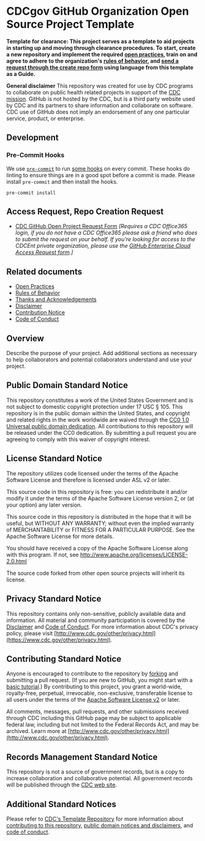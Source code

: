 # CDCgov GitHub Organization Open Source Project Template

**Template for clearance: This project serves as a template to aid projects in starting up and moving through clearance procedures. To start, create a new repository and implement the required [open practices](open_practices.md), train on and agree to adhere to the organization's [rules of behavior](rules_of_behavior.md), and [send a request through the create repo form](https://forms.office.com/Pages/ResponsePage.aspx?id=aQjnnNtg_USr6NJ2cHf8j44WSiOI6uNOvdWse4I-C2NUNk43NzMwODJTRzA4NFpCUk1RRU83RTFNVi4u) using language from this template as a Guide.**

**General disclaimer** This repository was created for use by CDC programs to collaborate on public health related projects in support of the [CDC mission](https://www.cdc.gov/about/organization/mission.htm).  GitHub is not hosted by the CDC, but is a third party website used by CDC and its partners to share information and collaborate on software. CDC use of GitHub does not imply an endorsement of any one particular service, product, or enterprise.

## Development

### Pre-Commit Hooks

We use [`pre-commit`](https://pre-commit.com) to run [some hooks](./.pre-commit-config.yaml) on every commit.  These
hooks do linting to ensure things are in a good spot before a commit is made.  Please install `pre-commit` and then
install the hooks.

```shell
pre-commit install
```

## Access Request, Repo Creation Request

* [CDC GitHub Open Project Request Form](https://forms.office.com/Pages/ResponsePage.aspx?id=aQjnnNtg_USr6NJ2cHf8j44WSiOI6uNOvdWse4I-C2NUNk43NzMwODJTRzA4NFpCUk1RRU83RTFNVi4u) _[Requires a CDC Office365 login, if you do not have a CDC Office365 please ask a friend who does to submit the request on your behalf. If you're looking for access to the CDCEnt private organization, please use the [GitHub Enterprise Cloud Access Request form](https://forms.office.com/Pages/ResponsePage.aspx?id=aQjnnNtg_USr6NJ2cHf8j44WSiOI6uNOvdWse4I-C2NUQjVJVDlKS1c0SlhQSUxLNVBaOEZCNUczVS4u).]_

## Related documents

* [Open Practices](open_practices.md)
* [Rules of Behavior](rules_of_behavior.md)
* [Thanks and Acknowledgements](thanks.md)
* [Disclaimer](DISCLAIMER.md)
* [Contribution Notice](CONTRIBUTING.md)
* [Code of Conduct](code-of-conduct.md)

## Overview

Describe the purpose of your project. Add additional sections as necessary to help collaborators and potential collaborators understand and use your project.

## Public Domain Standard Notice
This repository constitutes a work of the United States Government and is not
subject to domestic copyright protection under 17 USC § 105. This repository is in
the public domain within the United States, and copyright and related rights in
the work worldwide are waived through the [CC0 1.0 Universal public domain dedication](https://creativecommons.org/publicdomain/zero/1.0/).
All contributions to this repository will be released under the CC0 dedication. By
submitting a pull request you are agreeing to comply with this waiver of
copyright interest.

## License Standard Notice
The repository utilizes code licensed under the terms of the Apache Software
License and therefore is licensed under ASL v2 or later.

This source code in this repository is free: you can redistribute it and/or modify it under
the terms of the Apache Software License version 2, or (at your option) any
later version.

This source code in this repository is distributed in the hope that it will be useful, but WITHOUT ANY
WARRANTY; without even the implied warranty of MERCHANTABILITY or FITNESS FOR A
PARTICULAR PURPOSE. See the Apache Software License for more details.

You should have received a copy of the Apache Software License along with this
program. If not, see http://www.apache.org/licenses/LICENSE-2.0.html

The source code forked from other open source projects will inherit its license.

## Privacy Standard Notice
This repository contains only non-sensitive, publicly available data and
information. All material and community participation is covered by the
[Disclaimer](https://github.com/CDCgov/template/blob/master/DISCLAIMER.md)
and [Code of Conduct](https://github.com/CDCgov/template/blob/master/code-of-conduct.md).
For more information about CDC's privacy policy, please visit [http://www.cdc.gov/other/privacy.html](https://www.cdc.gov/other/privacy.html).

## Contributing Standard Notice
Anyone is encouraged to contribute to the repository by [forking](https://help.github.com/articles/fork-a-repo)
and submitting a pull request. (If you are new to GitHub, you might start with a
[basic tutorial](https://help.github.com/articles/set-up-git).) By contributing
to this project, you grant a world-wide, royalty-free, perpetual, irrevocable,
non-exclusive, transferable license to all users under the terms of the
[Apache Software License v2](http://www.apache.org/licenses/LICENSE-2.0.html) or
later.

All comments, messages, pull requests, and other submissions received through
CDC including this GitHub page may be subject to applicable federal law, including but not limited to the Federal Records Act, and may be archived. Learn more at [http://www.cdc.gov/other/privacy.html](http://www.cdc.gov/other/privacy.html).

## Records Management Standard Notice
This repository is not a source of government records, but is a copy to increase
collaboration and collaborative potential. All government records will be
published through the [CDC web site](http://www.cdc.gov).

## Additional Standard Notices
Please refer to [CDC's Template Repository](https://github.com/CDCgov/template)
for more information about [contributing to this repository](https://github.com/CDCgov/template/blob/master/CONTRIBUTING.md),
[public domain notices and disclaimers](https://github.com/CDCgov/template/blob/master/DISCLAIMER.md),
and [code of conduct](https://github.com/CDCgov/template/blob/master/code-of-conduct.md).
